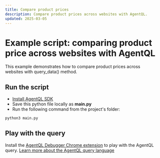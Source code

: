 ```yaml
---
title: Compare product prices
description: Compare product prices across websites with AgentQL.
updated: 2025-03-05
---
```


# Example script: comparing product price across websites with AgentQL

This example demonstrates how to compare product prices across websites with query_data() method.

## Run the script

- [Install AgentQL SDK](https://docs.agentql.com/installation/sdk-installation)
- Save this python file locally as **main.py**
- Run the following command from the project's folder:

```bash
python3 main.py
```

## Play with the query

Install the [AgentQL Debugger Chrome extension](https://docs.agentql.com/installation/chrome-extension-installation) to play with the AgentQL query. [Learn more about the AgentQL query language](https://docs.agentql.com/agentql-query/query-intro)
